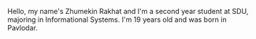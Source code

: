 Hello, my name's Zhumekin Rakhat and I'm a second year student at SDU, majoring in Informational Systems. I'm 19 years old and was born in Pavlodar.
